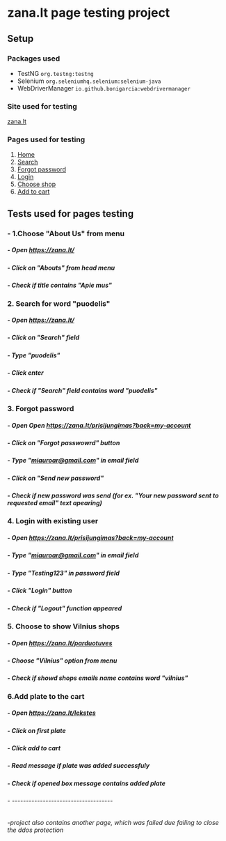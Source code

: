 # zana.lt page testing project

## Setup
### Packages used
- TestNG `org.testng:testng`
- Selenium `org.seleniumhq.selenium:selenium-java`
- WebDriverManager `io.github.bonigarcia:webdrivermanager`

### Site used for testing
[zana.lt](https://zana.lt/)

### Pages used for testing
1. [Home](https://zana.lt/)
2. [Search](https://zana.lt/)
3. [Forgot password](https://zana.lt/prisijungimas?back=my-account)
4. [Login](https://zana.lt/prisijungimas?back=my-account)
5. [Choose shop](https://zana.lt/parduotuves)
6. [Add to cart](https://zana.lt/lekstes)


## Tests used for pages testing

### - 1.Choose "About Us" from menu
##### - Open https://zana.lt/
##### - Click on "Abouts" from head menu
##### - Check if title contains "Apie mus"

### 2. Search for word "puodelis"
##### - Open https://zana.lt/
##### - Click on "Search" field
##### - Type "puodelis"
##### - Click enter
##### - Check if "Search" field contains word "puodelis"

### 3. Forgot password
##### - Open  Open https://zana.lt/prisijungimas?back=my-account
##### - Click on "Forgot passwowrd" button
##### - Type "miauroar@gmail.com" in email field
##### - Click on "Send new password"
##### - Check if new password was send (for ex. "Your new password sent to requested email" text apearing)


### 4. Login with existing user
##### - Open https://zana.lt/prisijungimas?back=my-account
##### - Type "miauroar@gmail.com" in email field
##### - Type "Testing123" in password field
##### - Click  "Login" button
##### - Check if "Logout" function appeared

### 5. Choose to show Vilnius shops
##### - Open https://zana.lt/parduotuves
##### - Choose "Vilnius" option from menu
##### - Check if showd shops emails name contains word "vilnius"

### 6.Add plate to the cart
##### - Open https://zana.lt/lekstes
##### - Click on first plate 
##### - Click add to cart
##### - Read message if plate was added successfuly
##### - Check if opened box message contains added plate

###### - ------------------------------------

###### -project also contains another page, which was failed due failing to close the ddos protection 
